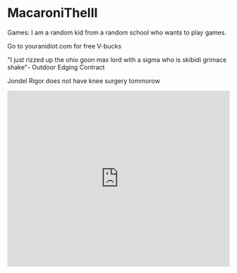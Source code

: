 # MacaroniTheIII
Games:
I am a random kid from a random school who wants to play games.


Go to youranidiot.com for free V-bucks


"I just rizzed up the ohio goon max lord with a sigma who is skibidi grimace shake"- Outdoor Edging Contract


Jondel Rigor does not have knee surgery tommorow


<iframe src="https://snakegame.org/" width="100%" height="400" frameborder="0" scrolling="no"></iframe>
